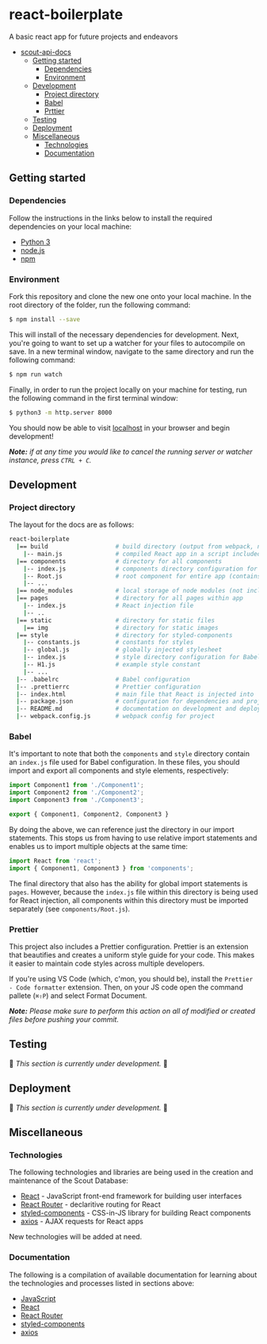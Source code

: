 # react-boilerplate
A basic react app for future projects and endeavors

- [scout-api-docs](#scout-api-docs)
  - [Getting started](#getting-started)
    - [Dependencies](#dependencies)
    - [Environment](#environment)
  - [Development](#development)
    - [Project directory](#project-directory)
    - [Babel](#babel)
    - [Prttier](#prettier)
  - [Testing](#testing)
  - [Deployment](#deployment)
  - [Miscellaneous](#miscellaneous)
    - [Technologies](#technologies)
    - [Documentation](#documentation)

## Getting started

### Dependencies
Follow the instructions in the links below to install the required dependencies on your local machine:
- [Python 3](https://www.python.org/downloads/)
- [node.js](https://nodejs.org/en/download/)
- [npm](https://www.npmjs.com/get-npm)

### Environment
Fork this repository and clone the new one onto your local machine. In the root directory of the folder, run the following command:
```sh
$ npm install --save
```

This will install of the necessary dependencies for development. Next, you're going to want to set up a watcher for your files to autocompile on save. In a new terminal window, navigate to the same directory and run the following command:
```sh
$ npm run watch
```

Finally, in order to run the project locally on your machine for testing, run the following command in the first terminal window:
```sh
$ python3 -m http.server 8000
```

You should now be able to visit [localhost](http://localhost:8000) in your browser and begin development!

*__Note:__ if at any time you would like to cancel the running server or watcher instance, press `CTRL + C`.*

## Development

### Project directory
The layout for the docs are as follows:
```bash
react-boilerplate
  |== build                   # build directory (output from webpack, not included in repo)
    |-- main.js               # compiled React app in a script included in index.html file
  |== components              # directory for all components
    |-- index.js              # components directory configuration for Babel
    |-- Root.js               # root component for entire app (contains Router)
    |-- ...
  |== node_modules            # local storage of node modules (not included in repo)
  |== pages                   # directory for all pages within app
    |-- index.js              # React injection file
    |-- ..
  |== static                  # directory for static files
    |== img                   # directory for static images
  |== style                   # directory for styled-components
    |-- constants.js          # constants for styles
    |-- global.js             # globally injected stylesheet
    |-- index.js              # style directory configuration for Babel
    |-- H1.js                 # example style constant
    |-- ...
  |-- .babelrc                # Babel configuration
  |-- .prettierrc             # Prettier configuration
  |-- index.html              # main file that React is injected into
  |-- package.json            # configuration for dependencies and project
  |-- README.md               # documentation on development and deployment (this file)
  |-- webpack.config.js       # webpack config for project
```

### Babel
It's important to note that both the `components` and `style` directory contain an `index.js` file used for Babel configuration. In these files, you should import and export all components and style elements, respectively:
```javascript
import Component1 from './Component1';
import Component2 from './Component2';
import Component3 from './Component3';

export { Component1, Component2, Component3 }
```

By doing the above, we can reference just the directory in our import statements. This stops us from having to use relative import statements and enables us to import multiple objects at the same time:
```javascript
import React from 'react';
import { Component1, Component3 } from 'components';
```

The final directory that also has the ability for global import statements is `pages`. However, because the `index.js` file within this directory is being used for React injection, all components within this directory must be imported separately (see `components/Root.js`).

### Prettier
This project also includes a Prettier configuration. Prettier is an extension that beautifies and creates a uniform style guide for your code. This makes it easier to maintain code styles across multiple developers.

If you're using VS Code (which, c'mon, you should be), install the `Prettier - Code formatter` extension. Then, on your JS code open the command pallete (`⌘⇧P`) and select Format Document. 

*__Note:__ Please make sure to perform this action on all of modified or created files before pushing your commit.*

## Testing

🚧 *This section is currently under development.* 🚧

## Deployment

🚧 *This section is currently under development.* 🚧

## Miscellaneous

### Technologies

The following technologies and libraries are being used in the creation and maintenance of the Scout Database:

- [React](https://reactjs.org/) - JavaScript front-end framework for building user interfaces
- [React Router](https://reacttraining.com/react-router/) - declaritive routing for React
- [styled-components](https://www.styled-components.com/) - CSS-in-JS library for building React components
- [axios](https://www.npmjs.com/package/axios) - AJAX requests for React apps

New technologies will be added at need.

### Documentation

The following is a compilation of available documentation for learning about the technologies and processes listed in sections above:
- [JavaScript](https://developer.mozilla.org/en-US/docs/Web/JavaScript/Reference)
- [React](https://reactjs.org/tutorial/tutorial.html)
- [React Router](https://reacttraining.com/react-router/web/guides/philosophy)
- [styled-components](https://www.styled-components.com/docs)
- [axios](https://www.npmjs.com/package/axios)
